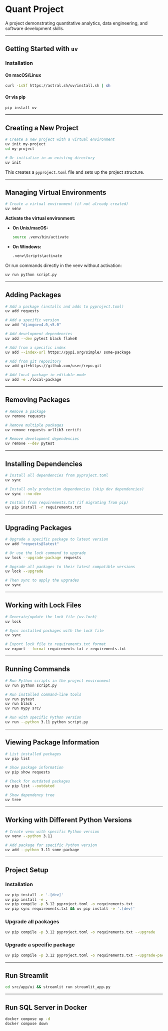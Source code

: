 # Quant Project

A project demonstrating quantitative analytics, data engineering, and software development skills.

---

## Getting Started with `uv`

### Installation

#### On macOS/Linux

```sh
curl -LsSf https://astral.sh/uv/install.sh | sh
```

#### Or via pip

```sh
pip install uv
```

---

## Creating a New Project

```sh
# Create a new project with a virtual environment
uv init my-project
cd my-project

# Or initialize in an existing directory
uv init
```

This creates a `pyproject.toml` file and sets up the project structure.

---

## Managing Virtual Environments

```sh
# Create a virtual environment (if not already created)
uv venv
```

**Activate the virtual environment:**

- **On Unix/macOS:**
  ```sh
  source .venv/bin/activate
  ```
- **On Windows:**
  ```sh
  .venv\Scripts\activate
  ```

Or run commands directly in the venv without activation:

```sh
uv run python script.py
```

---

## Adding Packages

```sh
# Add a package (installs and adds to pyproject.toml)
uv add requests

# Add a specific version
uv add "django>=4.0,<5.0"

# Add development dependencies
uv add --dev pytest black flake8

# Add from a specific index
uv add --index-url https://pypi.org/simple/ some-package

# Add from git repository
uv add git+https://github.com/user/repo.git

# Add local package in editable mode
uv add -e ./local-package
```

---

## Removing Packages

```sh
# Remove a package
uv remove requests

# Remove multiple packages
uv remove requests urllib3 certifi

# Remove development dependencies
uv remove --dev pytest
```

---

## Installing Dependencies

```sh
# Install all dependencies from pyproject.toml
uv sync

# Install only production dependencies (skip dev dependencies)
uv sync --no-dev

# Install from requirements.txt (if migrating from pip)
uv pip install -r requirements.txt
```

---

## Upgrading Packages

```sh
# Upgrade a specific package to latest version
uv add "requests@latest"

# Or use the lock command to upgrade
uv lock --upgrade-package requests

# Upgrade all packages to their latest compatible versions
uv lock --upgrade

# Then sync to apply the upgrades
uv sync
```

---

## Working with Lock Files

```sh
# Generate/update the lock file (uv.lock)
uv lock

# Sync installed packages with the lock file
uv sync

# Export lock file to requirements.txt format
uv export --format requirements-txt > requirements.txt
```

---

## Running Commands

```sh
# Run Python scripts in the project environment
uv run python script.py

# Run installed command-line tools
uv run pytest
uv run black .
uv run mypy src/

# Run with specific Python version
uv run --python 3.11 python script.py
```

---

## Viewing Package Information

```sh
# List installed packages
uv pip list

# Show package information
uv pip show requests

# Check for outdated packages
uv pip list --outdated

# Show dependency tree
uv tree
```

---

## Working with Different Python Versions

```sh
# Create venv with specific Python version
uv venv --python 3.11

# Add package for specific Python version
uv add --python 3.11 some-package
```

---

## Project Setup

### Installation

```sh
uv pip install -e '.[dev]'
uv pip install -e .
uv pip compile -p 3.12 pyproject.toml -o requirements.txt
uv pip sync requirements.txt && uv pip install -e '.[dev]'
```

### Upgrade all packages

```sh
uv pip compile -p 3.12 pyproject.toml -o requirements.txt --upgrade
```

### Upgrade a specific package

```sh
uv pip compile -p 3.12 pyproject.toml -o requirements.txt --upgrade-package pandas
```

---

## Run Streamlit

```sh
cd src/app/ui && streamlit run streamlit_app.py
```

---

## Run SQL Server in Docker

```sh
docker compose up -d
docker compose down
```
